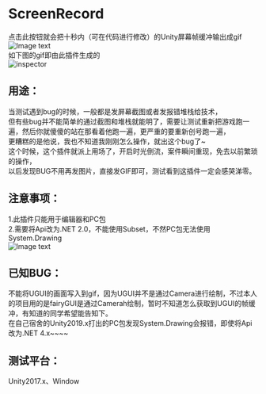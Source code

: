 # ScreenRecord
 
点击此按钮就会把十秒内（可在代码进行修改）的Unity屏幕帧缓冲输出成gif  
![Image text](https://github.com/sunbrando/ScreenRecord/blob/master/Document/20200517221438.png)  
如下图的gif即由此插件生成的  
![inspector](https://github.com/sunbrando/ScreenRecord/blob/master/Assets/Gif/%E6%A1%88%E5%8F%91%E7%8E%B0%E5%9C%BA05-17%2018-19-19.gif)

用途：
---
当测试遇到bug的时候，一般都是发屏幕截图或者发报错堆栈给技术，  
但有些bug并不能简单的通过截图和堆栈就能明了，需要让测试重新把游戏跑一遍，然后你就傻傻的站在那看着他跑一遍，更严重的要重新创号跑一遍，  
更糟糕的是他说，我也不知道我刚刚怎么操作，就出这个bug了~  
这个时候，这个插件就派上用场了，开启时光倒流，案件瞬间重现，免去以前繁琐的操作，  
以后发现BUG不用再发图片，直接发GIF即可，测试看到这插件一定会感哭涕零。

注意事项：
---
1.此插件只能用于编辑器和PC包</br>
2.需要将Api改为.NET 2.0，不能使用Subset，不然PC包无法使用System.Drawing</br>
![Image text](https://github.com/sunbrando/ScreenRecord/blob/master/Document/QQ%E5%9B%BE%E7%89%8720200517211712.png)  

已知BUG：
---
不能将UGUI的画面写入到gif，因为UGUI并不是通过Camera进行绘制，不过本人的项目用的是fairyGUI是通过Camerah绘制，暂时不知道怎么获取到UGUI的帧缓冲，有知道的同学希望能告知下。  
在自己宿舍的Unity2019.x打出的PC包发现System.Drawing会报错，即使将Api改为.NET 4.x~~~~  

测试平台：
---
Unity2017.x、Window
